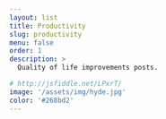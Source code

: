 ```yaml
---
layout: list
title: Productivity
slug: productivity
menu: false
order: 1
description: >
  Quality of life improvements posts.

# http://jsfiddle.net/LPxrT/
image: '/assets/img/hyde.jpg'
color: '#268bd2'
---
```

